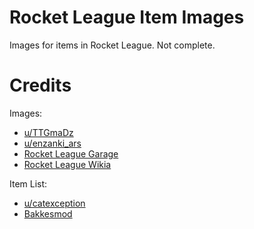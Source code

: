 # Rocket League Item Images

Images for items in Rocket League.  Not complete.

# Credits

Images: 
 - [u/TTGmaDz](https://www.reddit.com/user/TTGmaDz)
 - [u/enzanki_ars](https://www.reddit.com/user/enzanki_ars)
 - [Rocket League Garage](https://rocket-league.com/items)
 - [Rocket League Wikia](http://rocketleague.wikia.com/)

Item List: 
 - [u/catexception](https://www.reddit.com/user/catexception)
 - [Bakkesmod](http://bakkesmod.com/)

